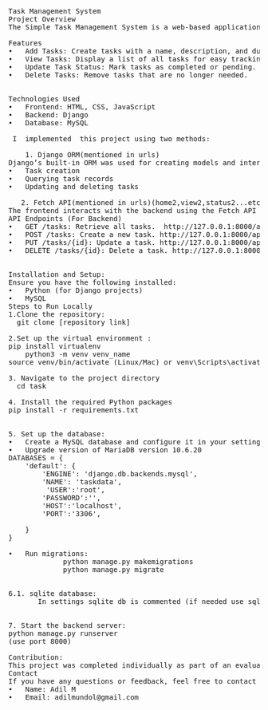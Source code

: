<pre>
Task Management System
Project Overview
The Simple Task Management System is a web-based application designed to simplify task management. It allows users to add, view, update, and delete tasks seamlessly. This project is built to showcase my skills in Frontend and Backend development.
 
Features
•	Add Tasks: Create tasks with a name, description, and due date.
•	View Tasks: Display a list of all tasks for easy tracking.
•	Update Task Status: Mark tasks as completed or pending.
•	Delete Tasks: Remove tasks that are no longer needed.

 
Technologies Used
•	Frontend: HTML, CSS, JavaScript
•	Backend: Django
•	Database: MySQL 
 
 I  implemented  this project using two methods:
 
    1. Django ORM(mentioned in urls)
Django’s built-in ORM was used for creating models and interacting with the database. ORM ensured smooth and secure data handling through the following:
•	Task creation
•	Querying task records
•	Updating and deleting tasks
 
   2. Fetch API(mentioned in urls)(home2,view2,status2...etc)
The frontend interacts with the backend using the Fetch API for CRUD operations. This allows seamless communication between the frontend and the backend, ensuring real-time updates.
API Endpoints (For Backend)
•	GET /tasks: Retrieve all tasks.  http://127.0.0.1:8000/api/task/
•	POST /tasks: Create a new task. http://127.0.0.1:8000/api/task/add/
•	PUT /tasks/{id}: Update a task. http://127.0.0.1:8000/api/task/update/(id)/
•	DELETE /tasks/{id}: Delete a task. http://127.0.0.1:8000/api/task/delete/(id)/

 
Installation and Setup:
Ensure you have the following installed:
•	Python (for Django projects) 
•	MySQL
Steps to Run Locally
1.Clone the repository:
  git clone [repository link]  

2.Set up the virtual environment :
pip install virtualenv	
  	python3 -m venv venv_name
source venv/bin/activate (Linux/Mac) or venv\Scripts\activate (Windows)

3. Navigate to the project directory
  cd task

4. Install the required Python packages    
pip install -r requirements.txt	
 

5. Set up the database:
•	Create a MySQL database and configure it in your settings file.(in xampp set db name=taskdata)
•	Upgrade version of MariaDB version 10.6.20
DATABASES = {
    'default': {
        'ENGINE': 'django.db.backends.mysql',
        'NAME': 'taskdata',
         'USER':'root',
        'PASSWORD':'',
        'HOST':'localhost',
        'PORT':'3306',

    }
}

•	Run migrations:
             python manage.py makemigrations
             python manage.py migrate

 
6.1. sqlite database:
       In settings sqlite db is commented (if needed use sqlite instead of mysql)

 
7. Start the backend server:
python manage.py runserver  
(use port 8000)

Contribution:
This project was completed individually as part of an evaluation task.
Contact
If you have any questions or feedback, feel free to contact me:
•	Name: Adil M
•	Email: adilmundol@gmail.com


</pre>
